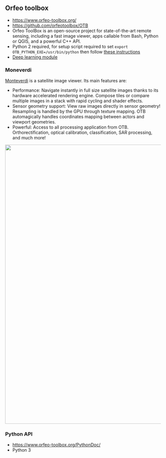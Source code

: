 ## Orfeo toolbox
* https://www.orfeo-toolbox.org/
* https://github.com/orfeotoolbox/OTB
* Orfeo ToolBox is an open-source project for state-of-the-art remote sensing, including a fast image viewer, apps callable from Bash, Python or QGIS, and a powerful C++ API.
* Python 2 required, for setup script required to set `export OTB_PYTHON_EXE=/usr/bin/python` then follow [these instructions](https://www.orfeo-toolbox.org/CookBook/Installation.html#macos-x)
* [Deep learning module](https://www.orfeo-toolbox.org/a-remote-module-for-deep-learning/)


### Moneverdi
[Monteverdi](https://www.orfeo-toolbox.org/CookBook/Monteverdi.html) is a satellite image viewer. Its main features are:

* Performance: Navigate instantly in full size satellite images thanks to its hardware accelerated rendering engine. Compose tiles or compare multiple images in a stack with rapid cycling and shader effects.
* Sensor geometry support: View raw images directly in sensor geometry! Resampling is handled by the GPU through texture mapping. OTB automagically handles coordinates mapping between actors and viewport geometries.
* Powerful: Access to all processing application from OTB. Orthorectification, optical calibration, classification, SAR processing, and much more!

<p align="center">
<img src="https://github.com/robmarkcole/Useful-python/blob/master/Orfeo-toolbox/monteverdi.png" width="900">
</p>

### Python API
* https://www.orfeo-toolbox.org/PythonDoc/
* Python 3
